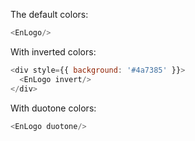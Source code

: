 The default colors:

```js
<EnLogo/>
```

With inverted colors:

```js
<div style={{ background: '#4a7385' }}>
  <EnLogo invert/>
</div>
```

With duotone colors:

```js
<EnLogo duotone/>
```
